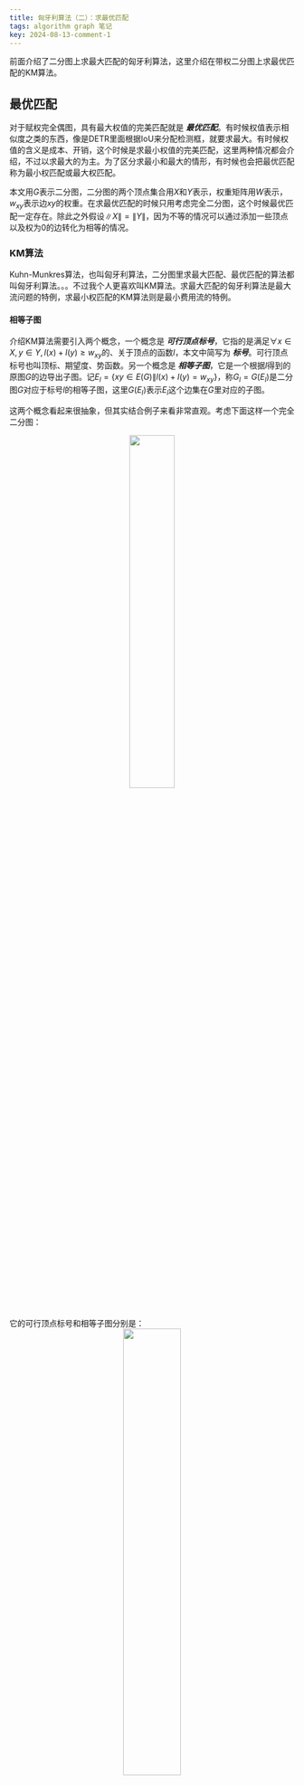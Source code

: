 ```yaml
---
title: 匈牙利算法（二）：求最优匹配
tags: algorithm graph 笔记
key: 2024-08-13-comment-1
---
```



前面介绍了二分图上求最大匹配的匈牙利算法，这里介绍在带权二分图上求最优匹配的KM算法。
<!--more-->


## 最优匹配

对于赋权完全偶图，具有最大权值的完美匹配就是 **_最优匹配_**。有时候权值表示相似度之类的东西，像是DETR里面根据IoU来分配检测框，就要求最大。有时候权值的含义是成本、开销，这个时候是求最小权值的完美匹配，这里两种情况都会介绍，不过以求最大的为主。为了区分求最小和最大的情形，有时候也会把最优匹配称为最小权匹配或最大权匹配。

本文用$G$表示二分图，二分图的两个顶点集合用$X$和$Y$表示，权重矩阵用$W$表示，$w_{xy}$表示边$xy$的权重。在求最优匹配的时候只用考虑完全二分图，这个时候最优匹配一定存在。除此之外假设$\|X\|=\|Y\|$，因为不等的情况可以通过添加一些顶点以及权为0的边转化为相等的情况。


### KM算法

Kuhn-Munkres算法，也叫匈牙利算法，二分图里求最大匹配、最优匹配的算法都叫匈牙利算法。。。不过我个人更喜欢叫KM算法。求最大匹配的匈牙利算法是最大流问题的特例，求最小权匹配的KM算法则是最小费用流的特例。

#### 相等子图

介绍KM算法需要引入两个概念，一个概念是 **_可行顶点标号_**，它指的是满足$\forall x\in X,y\in Y,l(x)+l(y)≥w_{xy}$的、关于顶点的函数$l$，本文中简写为 **_标号_**。可行顶点标号也叫顶标、期望度、势函数。另一个概念是 **_相等子图_**，它是一个根据$l$得到的原图$G$的边导出子图。记$E_l=\lbrace xy\in E(G)\|l(x)+l(y)=w_{xy}\rbrace$，称$G_l=G(E_l)$是二分图$G$对应于标号$l$的相等子图，这里$G(E_l)$表示$E_l$这个边集在$G$里对应的子图。

这两个概念看起来很抽象，但其实结合例子来看非常直观。考虑下面这样一个完全二分图：
<div align=center>
<img src="../../../assets/images/posts/2024-08-13/example.svg" width="40%" />
</div>
它的可行顶点标号和相等子图分别是：
<div align=center>
<img src="../../../assets/images/posts/2024-08-13/label.svg" width="45%" />
</div>
可行顶点标号就是对顶点赋一个值，每个图都存在标号，最常见的标号是把$X$里的顶点赋值为邻接边里面最大的权值，而$Y$里的全部设为0，即

$$
\begin{aligned}
l(x) &\leftarrow \min_{y} w_{xy} \\
l(y) &\leftarrow 0
\end{aligned}
$$

相等子图就是对边做了筛选，选出来的是权重比较大的那些边。其实标号和相等子图是通过对偶理论推出来的，标号对应对偶变量，相等子图是等式约束的一种体现。

#### Kuhn-Munkres定理

在相等子图的基础上有一个KM定理，它是KM算法的基础：

若相等子图$G_l$存在完美匹配$M^* $，则 $M^* $是$G$的最优匹配。
{:.info}

这个定理很容易证明，因为标号和是任意一个完美匹配的权重之和的上界，记一个匹配的权重之和为${\rm val}(M)$：

$$
{\rm val}(M)=\sum_{x,y\in M} w_{xy} \le \sum_{x,y\in M} [l(x)+l(y)] \le \sum_{x}\sum_{y} [l(x)+l(y)]
$$

对于相等子图上匹配$M$，第一个不等号取等；如果$M$还是完美匹配，那么第二个等号也取等，所以这个匹配等于最小标号和，因而也是所有完美匹配的上界，所以是最优匹配。

基于这个定理，我们可以把求最优匹配转化为求完美匹配，这样就可以利用匈牙利算法求解了。但是这个前提是我们要找到一个合适的标号，使得它的相等子图存在完美匹配才行。这个可以通过初始化一个$l$，然后不断调整$l$实现。初始化就用上面例子里那种取法就可以了，那么如何调整呢？考虑Hall定理，不存在完美匹配是因为存在冲突，而冲突的地方是找不到交错路的子图。如果在冲突的地方添加更多的边，就可以解决冲突。KM算法通过对冲突的顶点集合$S$和$T$的标号进行调整，使得调整后的$l$的相等子图上比原来多出一些边来解决冲突。通过不断地调整，就能得到一个$l$，它的相等子图$G_l$存在完美匹配。

#### Kuhn-Munkres算法

下面给出KM算法的流程：
```python
初始化标号lx和ly
for x in range(n):

  while True:  # while循环用来给顶点x找增广路，找不到就调整标号，直到可以找到为止，再去处理下一个顶点
    # O(n^2)
    在相等子图上，从x开始找一条增广路P  # 可以根据lx[x] + ly[y] == W[x][y]判断一条边是否属于相等子图
    if P存在:
      扩大匹配
      break

    # O(n^2)
    更新标号  # 根据 S和 T更新lx和ly
```

整体和最最大匹配类似，但是多了一个在找不到增广路时更新标号的步骤。在找不到增广路的时候，根据Hall定理，存在冲突的部分$S$，$T$，并且有$N_{G_l}(S)=T$。基于$S$和$T$按以下方法调整标号：

$$
\begin{aligned}

\delta_l & ← \min\{l(x)+l(y)-w_{xy}|x\in S,y\in Y-T\}

\\

l(x) & ← 
\left\{
\begin{array}{}
l(x)-\delta_l & x \in S\\
l(x)+\delta_l & x \in T\\
\end{array}
\right.

\end{aligned} 
$$

简单来说就是先求$\delta_l$，然后$S$里的顶点都减小$\delta_l$，而$T$里的顶点都增大$\delta_l$。由于$\|T\|$比$\|S\|$小1，$T$里顶点标号增大而$S$里减小会导致整体减小$\delta_l$（所有顶点标号的和会减小$\delta_l$）。

这里给出一个例子帮助理解如何调整标号以及调整标号的作用（后面会给出详细的分析）：

<div align=center>
<img src="../../../assets/images/posts/2024-08-13/km.svg" width="80%" />
</div>

一开始利用初始化的标号$l$得到一个相等子图，上面最大匹配数量为3，不存在完美匹配。根据Hall定理，原因在于顶点1,3都与6相连，冲突了。调整了标号后，相等子图多了2条边，冲突得到解决，可以得到完美匹配。


#### 理解调整标号的作用

那么为什么需要这样调整标号？这样调整有什么影响？我们可以根据边所属的集合进行分类讨论来分析（一共有4种边）：
- 由于$S$里的顶点标号减小，$T$里的增加，但是和不变，所以它们之间连的边不受影响

- $X-S$和$Y-T$之间的边显然也不受影响，因为对$S$和$T$的调整根本不影响它们

- $X-S$和$T$之间的边会可能被移出$G_l$，因为$T$里的顶点标号增大了

  有边被移出看起来会更加容易冲突，但是注意$X-S$里的顶点要么已经匹配了，要么还没处理，假设当前正在处理$x$，那么$x$之前的顶点必然已经匹配，而$x$之后的都还没处理。调整标号后，被移出的边肯定不是匹配边，所以**已经匹配的边不受影响**，而还没处理的顶点也压根不用考虑，因为后面才会给它们找匹配。

- $S$和$Y-T$之间至少有一条边会被添加到$G_l$中，因为$S$里的顶点标号减小了而$Y-T$里的不变，这意味着$l(x)+l(y)$变小。由于$\delta_l$就是从$S$和$Y-T$之间的边里面取最小边权得到的，调整标号后，取到$\min$的边会使$l(x)+l(y)=w_{xy}$，因而被添加到相等子图里。这个结合前面的例子很好理解。

  考虑增加的边，如果连接的是非饱和点，那下一次匈牙利算法就能找到可扩路了；如果是饱和点，他一定与$X-S$中的点匹配，下一次交错路会被延长，还需要继续调整标号才能找到增广路。

综上，调整标号后，一些边会被移除，但移除的边没什么影响；一些边会被添加，被添加的边一定是$S$和$Y-T$之间的边，添加边后是否能解决冲突，使得增广路出现，这取决于被添加的边是否连接一个非饱和点（这是一个可以优化的点）。
{:.info}

结合上面的理解，$G_l$其实在限制每个$x$能被分配到的$y$，一开始贪心地选最大的边，但是这样很容易找不到匹配。通过减去$\delta_l$就可以允许更多的边进来，这些新边的权值会更低一些，但是添加新的边可以解决冲突。$\delta_l$取$\min$保证了最优性，标号的调整是最小的。标号$l$的和可以理解为我们对$G_l$上匹配的预期，如果预期太高就没有饱和匹配，预期刚好等于最优匹配的话，就能得到最优匹配，这是上面那个定理的证明。

最后总结一下KM算法的逻辑，就是遍历$X$，不断给$x$找匹配，找不到说明需要给相等子图添加新的边，于是就去调整标号，调整后必有新的边加入，然后继续给$x$找匹配，可能需要添加多次才能给$x$找到匹配。等所有$x$都找到匹配了，就得到了最大匹配。和求最大匹配的匈牙利算法相比，只是多了调整标号这一步。

#### 算法复杂度与最小权匹配

KM算法跟匈牙利算法类似，最外层循环遍历$X$，$X$有$n$个顶点要处理，每次都要找增广路和调整标号。找增广路最坏$O(n^2)$，最坏的情况下每个顶点调整标号$O(n)$次，相应的也要重复找增广路，所以总复杂度是$O(n^4)$。
标号的调整次数的多少这取决于二分图里是不是高权重的边都集中到几个顶点之间，每个顶点最多调整$O(n)$次的原因是每次调整必定使$T$增加一个点，最多运行$n$次$T$就等于$Y$了，这个时候肯定有非饱和点被添加到相等子图里，于是就有增广路了。

对于最小权值的情况，可以把令$W=\max(W)-W$转换成求最大的情况，也可以对算法稍作修改来求：把标号初始化的$\max$改成$\min$，然后调整标号的时候，是$S$里的增大，$T$里的减小。

### KM算法的实现优化

计算`delta`需要遍历$S$和$T$，复杂度$O(n^2)$。我们可以把`delta`的计算从$O(n^2)$降低到$O(n)$，方法是引入一个`slack`数组，在找增广路的时候记录$\min_{x\in S} l(x)+l(y)-w_{xy}$，这样求`delta`就只需要对一维数组求$\min$了。
```c++
vector<int> lx, ly;
vector<int> matchY;

bool findAugPath(vector<vector<int>> &W, int x, vector<int> &visitedX, vector<int> &visitedY) {
    int n = W.size();

    // 从x出发找一条增广路
    visitedX[x] = true;
    for(int y=0; y<n; y++) {
        if(visitedY[y]) continue;
        if(lx[x] + ly[y] == W[x][y]) {
            visitedY[y] = true;
            if(matchY[y] == -1 || findAugPath(W, matchY[y], visitedX, visitedY)) {
                // 这里有短路求值，合并了两种情况
                matchY[y] = x;  // 隐式的根据交错树修改匹配
                return true;
            }
        } else {
          // 在这里加刚好保证了 x属于S，y属于Y-T
          slack[y] = min(slack[y], lx[x] + ly[y] - W[x][y]);  // x邻接的y都要调整
        }
    }
    return false;
}

int KM(vector<vector<int>> &W) {
    int n = W.size();  // W是n*n的方阵

    // 初始化变量
    matchY = vector<int>(n, -1);
    lx = vector<int>(n);
    ly = vector<int>(n);
    for(int i=0; i<n; i++) {
        for(int j=0; j<n; j++) {
            lx[i] = max(lx[i], W[i][j]);
            ly[j] = 0;
        }
    }

    // 开始迭代
    for(int x=0; x<n; x++) {
        while(true) {
            // 从x开始迭代找增广路，O(n^2)，如果找到了就修改匹配
            vector<int> visitedX(n), visitedY(n);
            slack = vector<int>(n, numeric_limits<int>::max());
            if(findAugPath(W, x, visitedX, visitedY)) {
                break;  // 找下一个x的增广路
            }

            // 计算delta, O(n)
            int delta = numeric_limits<int>::max();
            for(int y=0; y<n; y++) {
                delta = min(delta, slack[y]);
            }

            // 调整标号, O(n)
            for(int i=0; i<n; i++) {
                if(visitedX[i]) lx[i] -= delta;
                if(visitedY[i]) ly[i] += delta;
            }
        }
    }

    // 根据匹配计算结果
    int ans = 0;
    for(int y=0; y<n; y++) {
        ans += W[matchY[y]][y];
    }
    return ans;
}
```
其实常见的`slack`不是每次迭代都重新初始化的，但是这么写更好理解，也不怎么影响时间复杂度。

经过这两个优化后就可以得到常见的KM算法实现，这个算法复杂度是$O(n^4)$，不知道为什么网上都说这个是$O(n^3)$复杂度。如果要达到$O(n^3)$的复杂度，还需要别的优化，比如搜索增广路的时候接着上一次去搜，比如选择更好地计算`delta`的方式，使得只要调整一步就能引入非饱和点，不过我懒得去细究这个了。Leetcode上有一道最优匹配的题[1947. 最大兼容性评分和](https://leetcode.cn/problems/maximum-compatibility-score-sum/description/)，可以尝试做一下。


### KM算法的矩阵形式

KM算法还有一个矩阵形式，用来求最小权匹配（稍微修改一下也能求最大权匹配），它是对矩阵$W$进行一些处理来求解的，一般是打草稿的时候用这种画矩阵的方法来求。

这个算法基于两个比较显然的定理：

$W$的任意一行或列减去任意一个数$t$，问题的最优解不变，但最优值减少$t$。
{:.info}

如果$W$的每个元素非负，如果存在总报酬为0的分配方法，则该分配方法是最优的。
{:.info}

这个算法通过对$W$进行一些操作，最后得到$n$个不同行不同列的0元素，这样0元素的位置就反映了如何分配。

```python
# 第一步，先让每行每列都出现0元素
# 这个相当于初始化顶点标号，但实现方式是把边权减去min值，权为0的边就属于相等子图
每一行，减去这一行中的最小值  # 每行都有0元素
每一列，减去这一列中的最小值  # 有些列会减去0

# 第二步，继续处理矩阵，让矩阵存在总报酬为0的分配方法
while True:
  用最少的线覆盖所有存在0的行和列  # 找到一个最小点覆盖
  if 标记了n个行和列:  # 已经得到最优匹配
    break
  else:  # 调整顶点标号
    找到矩阵中没被划线的最小元素
    所有未被标记的行都减去该元素  # 会出现负数
    所有被标记的列都加上该元素   # 会把负数加回来

# 第三步，根据 0元素的位置分配任务，略
```

如何用最少的线数覆盖存在0的行和列，这个其实是求最小点覆盖，打草稿的话，这一步就靠肉眼观察。找到矩阵中没被划线的最小元素是在求$\delta_l$，所有未被标记的行减去该元素是在更新$S$里的顶点标号（等价于给顶点标号加$\delta_l$），所有被标记的列都加上该元素是在更新$T$里面的顶点标号（等价于给顶点标号减$\delta_l$）。总的来说，就是把对标号的调整转换为对矩阵的调整，使得矩阵上0元素对应的边属于相等子图。


### KM算法的推导

这里利用线性规划和KKT条件推导出KM算法。求最优匹配是一个线性规划问题，每条边对应一个变量$x_{ij}$：

$$
\begin{aligned}
\max \sum_{i=1}^n\sum_{j=1}^n &w_{ij}x_{ij}\\
s.t.\ \sum_{i=1}^{n} x_{ij}&=1 & j=1,2,\cdots,n \\
      \sum_{j=1}^{n} x_{ij}&=1 & i=1,2,\cdots,n \\ 
      x \ge 0
\end{aligned}
$$

两个等式约束限制了每个顶点都只能匹配一个顶点。虽然最优匹配这种选边的问题应该被建模成01整数规划问题，但是这里比较特殊，把问题松弛成上面的问题也可以证明最优解的每个$x$取值为0或1，所以两个问题是等价的，解这个松弛了的问题肯定比01规划容易一点，也更好推对偶问题。

该问题的对偶问题是：

$$
\begin{aligned}
\min \sum_{i=1}^n \alpha_i+\sum_{j=1}^n \beta_j\\
s.t.\ \alpha_i+\beta_j\ge w_{ij}
\end{aligned} 
$$

这里$\alpha$和$\beta$是等式约束对应的变量，$\alpha_i+\beta_i\ge w_{ij}$是从$\lambda≥0$得到的约束。如果从更直观的角度来理解，原问题的变量$x_{ij}$对应边，而这里的$\alpha_i$和$\beta_j$分别对应二部图$X$和$Y$里的顶点（KM算法里起了个名字叫顶点标号），我们要在满足约束的情况下最小化顶点对应的标号，约束的限制来源于边权$w_{ij}$。

有了原问题和对偶问题，就可以从KKT条件分析最优解的性质，并且其实只用考虑最核心的互补松弛条件。也就是说$x$以及$\alpha$和$\beta$要满足：

$$
(\alpha_i+\beta_j-w_{ij})x_{ij}=0
$$

即对于最优解而言，要么$w_{ij}=\alpha_i+\beta_j$，要么$x_{ij}=0$。然后利用 **_原始对偶方法_**（Primal Dual Method）去设计算法。这里稍微介绍一下这个方法，因为我也不是特别了解，所以可能有些错误。Primal Dual Method是一种给线性规划问题设计算法的方法，在一些问题上（比如这里的最优匹配）可以得到比单纯形法复杂度低很多的算法。它的核心就是利用互补松弛条件，通过**给定对偶变量**，得到一个关于$x$的、更简单的优化问题，如果求解出的$x$和给定的对偶变量共同满足KKT条件，那就求出最优解了。那么关键的有两点：一是怎么取对偶变量，二是得到一个什么样的更简单的优化问题。

这里先说这个更简单的问题是什么。如果给定$\alpha$和$\beta$，这个问题是（称为**限定问题**，Restricted Primal Problem，简写为RP问题）：

$$
\begin{aligned}
\min \sum_{i=1}^n s_i + \sum_{j=1}^n s_{j}\\
s.t.\ \sum_{j=1}^n x_{ij}+s_i=&1, i=1,2,\cdots,n \\
      \sum_{i=1}^n x_{ij}+s_j=&1, j=1,2,\cdots,n \\
      x_{ij}\ge& 0,\alpha_i+\beta_j= w_{ij} \\
      x_{ij}=& 0, \alpha_i+\beta_j\ne w_{ij}\\
      s \ge& 0
\end{aligned} 
$$

这里优化变量除了$x$，还引入了额外的变量$s$，$s$相当于单纯形法里的人工变量。如果最优解的$s$都是0，说明我们找到了一个$x$，从约束可以看出它和给定的对偶变量满足互补松弛条件，因而找到了最优解；如果没有找到，就可以调整$\alpha$和$\beta$，得到新的问RP问题进行求解，具体怎么调整的后面说。

再来看看这个优化问题的含义是什么。$\Sigma_j x_{ij}=1$的约束说的是顶点$i$连接的边只能选1个且必须选一个，作为匹配边。而加上人工变量$s_i$意味着不一定需要选择一条连接$i$的匹配边了，也就是不一定要给每个顶点做一个匹配。如果说不加$s_i$约束了是完美匹配，那么加上了$s_i$的约束就变成了求最大匹配。后面两个约束要求在相等子图上求解这个问题，而不是原图上。优化目标指出要尽可能多的让$s_i$更小，也就是说还是尽可能多的要让顶点匹配。如果利用等式约束把变量$s$都消掉会更直观：

$$
\begin{aligned}
\min\ & 2n-\sum_{i=1}^n\sum_{j=1}^n x_{ij}\\
s.t.\ & x_{ij} \ge 0,\alpha_i+\beta_j= w_{ij} \\
      & x_{ij} = 0, \alpha_i+\beta_j\ne w_{ij}\\
      & s     \ge 0
\end{aligned} 
$$

再变形一下就是：

$$
\begin{aligned}
\max\ & \sum_{i=1}^n\sum_{j=1}^n x_{ij}\\
s.t.\ & x_{ij} \ge 0, \alpha_i+\beta_j= w_{ij} \\
      & x_{ij} =   0, \alpha_i+\beta_j\ne w_{ij}\\
      & s      \ge 0
\end{aligned} 
$$

这相当于在相等子图上求最大匹配，就样可以理解为什么KM算法要在给定的顶点标号下要在相等子图上求最大匹配了。如果求出来的$x$满足原问题约束，那么问题就解决了，如果没有满足，就需要调整$\alpha$和$\beta$得到新的RP问题去求解。

那具体怎么调整？原始对偶方法给出了一般的线性规划问题（优化目标是最小化）调整对偶变量$y$的方法是：

$$
\begin{aligned}
\delta &\leftarrow \min
\{-\frac{(y^TA_{\cdot j}-c_j)}{(s^TA_{\cdot j})}|s^TA_{\cdot j}>0 \}
\\
y &\leftarrow y + \delta s
\end{aligned}
$$

我也不知道怎么推的，看起来跟单纯形法里面的换基有点像。对应到这里的二分图匹配，$A$是关联矩阵，$\alpha$和$\beta$拼到一起是$-y$，$W$是$-c$，所以：

$$
\begin{aligned}
\delta &\leftarrow \min
\{\alpha_i+\beta_j-w_{ij}|\alpha_i+\beta_j > w_{ij}\}
\\
\alpha &\leftarrow \alpha+\theta s\\
\beta  &\leftarrow \beta+\theta s
\end{aligned}
$$

公式能得到简化是因为$s$的最优解只能取0或1，系数矩阵$A$里面也都是0或者1，而且$s^TA$里面的元素要么是0要么是2，所以第一行公式的分母就可以去掉。。

$s$取1的维度对应存在冲突、找不到匹配的顶点，对应了KM算法里需要调整标号的顶点集合$S$和$T$。$s$只能取1，所以调整的大小取决于$\delta$，这就对应了KM算法里用$\delta_l$来调整标号。


## 总结
匈牙利算法有2个，分别用来求最大匹配和最优匹配。前者是Berge定理和Hall定理的直接推论，也是最大流算法的特例。后者或者说KM算法利用标号和相等子图把求最优匹配转化为求最大匹配，是利用线性规划的原始对偶方法推出来的一个算法。它还有一个矩阵形式，可以通过在矩阵上划线的方式对比较小的矩阵手动求解，原理涉及到匹配和点覆盖的关系。在实现层面上，2个匈牙利算法都做了一些优化，优化了复杂度，也简化了代码实现。
